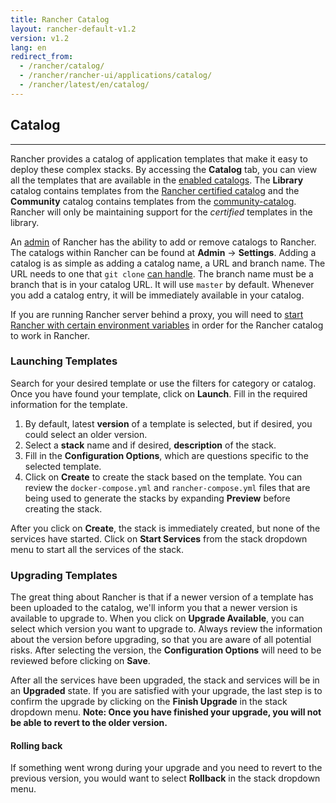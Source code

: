 ```yaml
---
title: Rancher Catalog
layout: rancher-default-v1.2
version: v1.2
lang: en
redirect_from:
  - /rancher/catalog/
  - /rancher/rancher-­ui/applications/catalog/
  - /rancher/latest/en/catalog/
---
```


## Catalog
---

Rancher provides a catalog of application templates that make it easy to deploy these complex stacks. By accessing the **Catalog** tab, you can view all the templates that are available in the [enabled catalogs]({{site.baseurl}}/rancher/{{page.version}}/{{page.lang}}/configuration/settings/#catalog). The **Library** catalog contains templates from the [Rancher certified catalog](https://github.com/rancher/rancher-catalog) and the **Community** catalog contains templates from the  [community-catalog](https://github.com/rancher/community-catalog). Rancher will only be maintaining support for the _certified_ templates in the library.

An [admin]({{site.baseurl}}/rancher/{{page.version}}/{{page.lang}}/configuration/access-control/#admin) of Rancher has the ability to add or remove catalogs to Rancher. The catalogs within Rancher can be found at **Admin** -> **Settings**. Adding a catalog is as simple as adding a catalog name, a URL and branch name. The URL needs to one that `git clone` [can handle](https://git-scm.com/docs/git-clone#_git_urls_a_id_urls_a). The branch name must be a branch that is in your catalog URL. It will use `master` by default. Whenever you add a catalog entry, it will be immediately available in your catalog.

If you are running Rancher server behind a proxy, you will need to [start Rancher with certain environment variables]({{site.baseurl}}/rancher/{{page.version}}/{{page.lang}}/installing-rancher/installing-server/#http-proxy) in order for the Rancher catalog to work in Rancher.  

### Launching Templates

Search for your desired template or use the filters for category or catalog. Once you have found your template, click on **Launch**. Fill in the required information for the template.

1. By default, latest **version** of a template is selected, but if desired, you could select an older version.
2. Select a **stack** name and if desired, **description** of the stack.
3. Fill in the **Configuration Options**, which are questions specific to the selected template.
4. Click on **Create** to create the stack based on the template. You can review the `docker-compose.yml` and `rancher-compose.yml` files that are being used to generate the stacks by expanding **Preview** before creating the stack.

After you click on **Create**, the stack is immediately created, but none of the services have started. Click on **Start Services** from the stack dropdown menu to start all the services of the stack.

### Upgrading Templates

The great thing about Rancher is that if a newer version of a template has been uploaded to the catalog, we'll inform you that a newer version is available to upgrade to. When you click on **Upgrade Available**, you can select which version you want to upgrade to. Always review the information about the version before upgrading, so that you are aware of all potential risks. After selecting the version, the **Configuration Options** will need to be reviewed before clicking on **Save**.

After all the services have been upgraded, the stack and services will be in an **Upgraded** state. If you are satisfied with your upgrade, the last step is to confirm the upgrade by clicking on the **Finish Upgrade** in the stack dropdown menu. **Note: Once you have finished your upgrade, you will not be able to revert to the older version.**

#### Rolling back

If something went wrong during your upgrade and you need to revert to the previous version, you would want to select **Rollback** in the stack dropdown menu.

